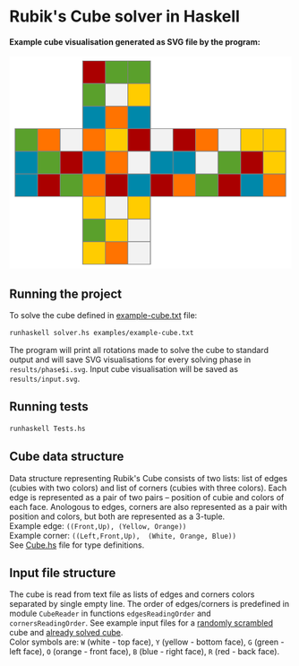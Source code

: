 # Rubik's Cube solver in Haskell
#### Example cube visualisation generated as SVG file by the program:
![](examples/example-cube.svg)

## Running the project
To solve the cube defined in [example-cube.txt](examples/example-cube.txt) file:
```bash
runhaskell solver.hs examples/example-cube.txt
```
The program will print all rotations made to solve the cube to standard output and will save SVG visualisations for every solving phase in `results/phase$i.svg`. Input cube visualisation will be saved as `results/input.svg`.

## Running tests
```bash
runhaskell Tests.hs
```

## Cube data structure
Data structure representing Rubik's Cube consists of two lists: list of edges (cubies with two colors) and list of corners (cubies with three colors).
Each edge is represented as a pair of two pairs – position of cubie and colors of each face. Anologous to edges, corners are also represented as a pair with position and colors, but both are represented as a 3-tuple.  
Example edge: `((Front,Up), (Yellow, Orange))`  
Example corner: `((Left,Front,Up),  (White, Orange, Blue))`  
See [Cube.hs](Cube.hs) file for type definitions.

## Input file structure
The cube is read from text file as lists of edges and corners colors separated by single empty line. The order of edges/corners is predefined in module `CubeReader` in functions `edgesReadingOrder` and `cornersReadingOrder`. See example input files for a [randomly scrambled](examples/example-cube.txt) cube and [already solved cube](examples/solved-cube.txt).  
Color symbols are: `W` (white - top face), `Y` (yellow - bottom face), `G` (green - left face), `O` (orange - front face), `B` (blue - right face), `R` (red - back face).
